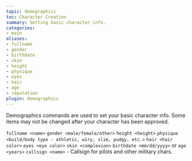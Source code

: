```yaml
---
topic: demographics
toc: Character Creation
summary: Setting basic character info.
categories:
- main
aliases:
- fullname
- gender
- birthdate
- skin
- height
- physique
- eyes
- hair
- age
- reputation
plugin: demographics
---
```

Demographics commands are used to set your basic character info.  Some items may not be changed after your character has been approved.

`fullname <name>`
`gender <male/female/other>`
`height <height>`
`physique <build/body type - athletic, wiry, slim, pudgy, etc.>`
`hair <hair color>`
`eyes <eye color>`
`skin <complexion>`
`birthdate <mm/dd/yyyy>` or `age <years>`
`callsign <name>` - Callsign for pilots and other military chars.
